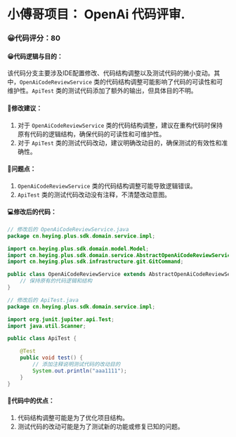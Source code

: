 # 小傅哥项目： OpenAi 代码评审.
### 😀代码评分：80
#### 😀代码逻辑与目的：
该代码分支主要涉及IDE配置修改、代码结构调整以及测试代码的微小变动。其中，`OpenAiCodeReviewService` 类的代码结构调整可能影响了代码的可读性和可维护性。`ApiTest` 类的测试代码添加了额外的输出，但具体目的不明。
#### 🎯修改建议：
1. 对于 `OpenAiCodeReviewService` 类的代码结构调整，建议在重构代码时保持原有代码的逻辑结构，确保代码的可读性和可维护性。
2. 对于 `ApiTest` 类的测试代码改动，建议明确改动目的，确保测试的有效性和准确性。
#### 🤔问题点：
1. `OpenAiCodeReviewService` 类的代码结构调整可能导致逻辑错误。
2. `ApiTest` 类的测试代码改动没有注释，不清楚改动意图。
#### 💻修改后的代码：
```java
// 修改后的 OpenAiCodeReviewService.java
package cn.heying.plus.sdk.domain.service.impl;

import cn.heying.plus.sdk.domain.model.Model;
import cn.heying.plus.sdk.domain.service.AbstractOpenAiCodeReviewService;
import cn.heying.plus.sdk.infrastructure.git.GitCommand;

public class OpenAiCodeReviewService extends AbstractOpenAiCodeReviewService {
    // 保持原有的代码逻辑和结构
}

// 修改后的 ApiTest.java
package cn.heying.plus.sdk.domain.service.impl;

import org.junit.jupiter.api.Test;
import java.util.Scanner;

public class ApiTest {

    @Test
    public void test() {
        // 添加注释说明测试代码的改动目的
        System.out.println("aaa1111");
    }
}
```
#### 🌟代码中的优点：
1. 代码结构调整可能是为了优化项目结构。
2. 测试代码的改动可能是为了测试新的功能或修复已知的问题。